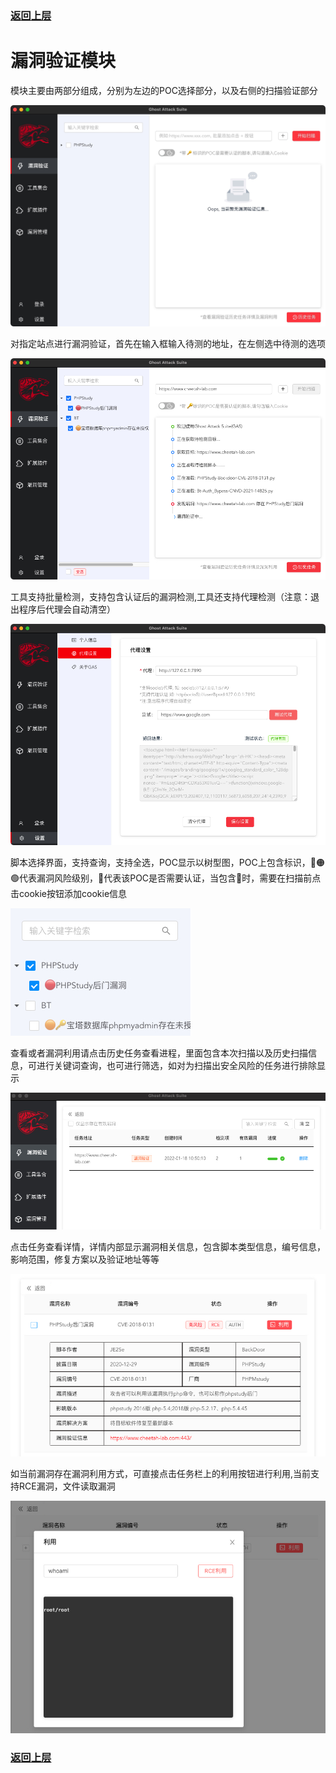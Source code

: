 ### [返回上层](../USE.md)
# 漏洞验证模块
模块主要由两部分组成，分别为左边的POC选择部分，以及右侧的扫描验证部分

<img src="../docs/img/tools.jpg">

对指定站点进行漏洞验证，首先在输入框输入待测的地址，在左侧选中待测的选项

<img src="../docs/img/saomiao.jpg">

工具支持批量检测，支持包含认证后的漏洞检测,工具还支持代理检测（注意：退出程序后代理会自动清空）

<img src="../docs/img/proxy.jpg">

脚本选择界面，支持查询，支持全选，POC显示以树型图，POC上包含标识，🔴🟠🟢代表漏洞风险级别，🔑代表该POC是否需要认证，当包含🔑时，需要在扫描前点击cookie按钮添加cookie信息

<img src="../docs/img/gaozhongdi.jpg">

查看或者漏洞利用请点击历史任务查看进程，里面包含本次扫描以及历史扫描信息，可进行关键词查询，也可进行筛选，如对为扫描出安全风险的任务进行排除显示

<img src="../docs/img/history.jpg">

点击任务查看详情，详情内部显示漏洞相关信息，包含脚本类型信息，编号信息，影响范围，修复方案以及验证地址等等

<img src="../docs/img/info.jpg">

如当前漏洞存在漏洞利用方式，可直接点击任务栏上的利用按钮进行利用,当前支持RCE漏洞，文件读取漏洞

<img src="../docs/img/RCE.jpg">

### [返回上层](../USE.md)